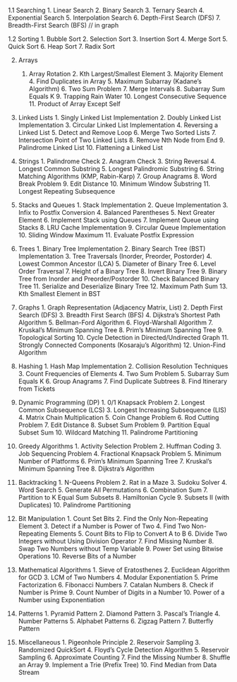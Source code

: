 1.1 Searching
		1. Linear Search
		2. Binary Search
		3. Ternary Search
		4. Exponential Search
		5. Interpolation Search
		6. Depth-First Search (DFS)
		7. Breadth-First Search (BFS)  // in graph

1.2 Sorting
		1. Bubble Sort
		2. Selection Sort
		3. Insertion Sort
		4. Merge Sort
		5. Quick Sort
		6. Heap Sort
		7. Radix Sort

2. Arrays
	1. Array Rotation
		2. Kth Largest/Smallest Element
		3. Majority Element
		4. Find Duplicates in Array
		5. Maximum Subarray (Kadane’s Algorithm)
		6. Two Sum Problem
		7. Merge Intervals
		8. Subarray Sum Equals K
		9. Trapping Rain Water
		10. Longest Consecutive Sequence
		11. Product of Array Except Self

3. Linked Lists
		1. Singly Linked List Implementation
		2. Doubly Linked List Implementation
		3. Circular Linked List Implementation
		4. Reversing a Linked List
		5. Detect and Remove Loop
		6. Merge Two Sorted Lists
		7. Intersection Point of Two Linked Lists
		8. Remove Nth Node from End
		9. Palindrome Linked List
		10. Flattening a Linked List

4. Strings
		1. Palindrome Check
		2. Anagram Check
		3. String Reversal
		4. Longest Common Substring
		5. Longest Palindromic Substring
		6. String Matching Algorithms (KMP, Rabin-Karp)
		7. Group Anagrams
		8. Word Break Problem
		9. Edit Distance
		10. Minimum Window Substring
		11. Longest Repeating Subsequence

5. Stacks and Queues
		1. Stack Implementation
		2. Queue Implementation
		3. Infix to Postfix Conversion
		4. Balanced Parentheses
		5. Next Greater Element
		6. Implement Stack using Queues
		7. Implement Queue using Stacks
		8. LRU Cache Implementation
		9. Circular Queue Implementation
		10. Sliding Window Maximum
		11. Evaluate Postfix Expression

6. Trees
		1. Binary Tree Implementation
		2. Binary Search Tree (BST) Implementation
		3. Tree Traversals (Inorder, Preorder, Postorder)
		4. Lowest Common Ancestor (LCA)
		5. Diameter of Binary Tree
		6. Level Order Traversal
		7. Height of a Binary Tree
		8. Invert Binary Tree
		9. Binary Tree from Inorder and Preorder/Postorder
		10. Check Balanced Binary Tree
		11. Serialize and Deserialize Binary Tree
		12. Maximum Path Sum
		13. Kth Smallest Element in BST

7. Graphs
		1. Graph Representation (Adjacency Matrix, List)
		2. Depth First Search (DFS)
		3. Breadth First Search (BFS)
		4. Dijkstra’s Shortest Path Algorithm
		5. Bellman-Ford Algorithm
		6. Floyd-Warshall Algorithm
		7. Kruskal’s Minimum Spanning Tree
		8. Prim’s Minimum Spanning Tree
		9. Topological Sorting
		10. Cycle Detection in Directed/Undirected Graph
		11. Strongly Connected Components (Kosaraju’s Algorithm)
		12. Union-Find Algorithm

8. Hashing
		1. Hash Map Implementation
		2. Collision Resolution Techniques
		3. Count Frequencies of Elements
		4. Two Sum Problem
		5. Subarray Sum Equals K
		6. Group Anagrams
		7. Find Duplicate Subtrees
		8. Find Itinerary from Tickets

9. Dynamic Programming (DP)
		1. 0/1 Knapsack Problem
		2. Longest Common Subsequence (LCS)
		3. Longest Increasing Subsequence (LIS)
		4. Matrix Chain Multiplication
		5. Coin Change Problem
		6. Rod Cutting Problem
		7. Edit Distance
		8. Subset Sum Problem
		9. Partition Equal Subset Sum
		10. Wildcard Matching
		11. Palindrome Partitioning

10. Greedy Algorithms
		1. Activity Selection Problem
		2. Huffman Coding
		3. Job Sequencing Problem
		4. Fractional Knapsack Problem
		5. Minimum Number of Platforms
		6. Prim’s Minimum Spanning Tree
		7. Kruskal’s Minimum Spanning Tree
		8. Dijkstra’s Algorithm

11. Backtracking
		1. N-Queens Problem
		2. Rat in a Maze
		3. Sudoku Solver
		4. Word Search
		5. Generate All Permutations
		6. Combination Sum
		7. Partition to K Equal Sum Subsets
		8. Hamiltonian Cycle
		9. Subsets II (with Duplicates)
		10. Palindrome Partitioning

12. Bit Manipulation
		1. Count Set Bits
		2. Find the Only Non-Repeating Element
		3. Detect if a Number is Power of Two
		4. Find Two Non-Repeating Elements
		5. Count Bits to Flip to Convert A to B
		6. Divide Two Integers without Using Division Operator
		7. Find Missing Number
		8. Swap Two Numbers without Temp Variable
		9. Power Set using Bitwise Operations
		10. Reverse Bits of a Number

13. Mathematical Algorithms
		1. Sieve of Eratosthenes
		2. Euclidean Algorithm for GCD
		3. LCM of Two Numbers
		4. Modular Exponentiation
		5. Prime Factorization
		6. Fibonacci Numbers
		7. Catalan Numbers
		8. Check if Number is Prime
		9. Count Number of Digits in a Number
		10. Power of a Number using Exponentiation

14. Patterns
		1. Pyramid Pattern
		2. Diamond Pattern
		3. Pascal’s Triangle
		4. Number Patterns
		5. Alphabet Patterns
		6. Zigzag Pattern
		7. Butterfly Pattern

15. Miscellaneous
		1. Pigeonhole Principle
		2. Reservoir Sampling
		3. Randomized QuickSort
		4. Floyd’s Cycle Detection Algorithm
		5. Reservoir Sampling
		6. Approximate Counting
		7. Find the Missing Number
		8. Shuffle an Array
		9. Implement a Trie (Prefix Tree)
		10. Find Median from Data Stream

